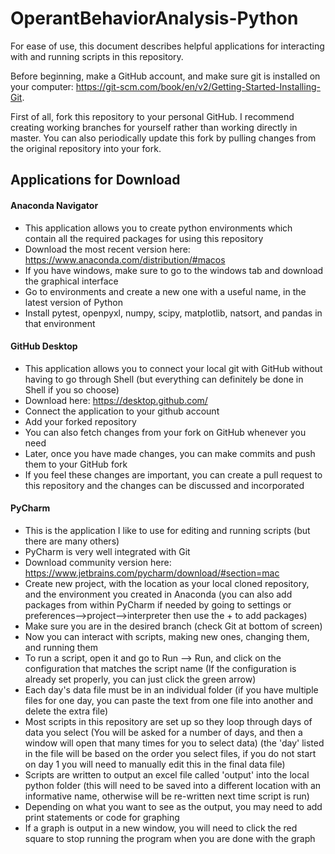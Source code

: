 # OperantBehaviorAnalysis-Python
For ease of use, this document describes helpful applications for interacting with and running scripts in this repository.

Before beginning, make a GitHub account, and make sure git is installed on your computer: https://git-scm.com/book/en/v2/Getting-Started-Installing-Git.

First of all, fork this repository to your personal GitHub. I recommend creating working branches for yourself rather than working directly in master. 
You can also periodically update this fork by pulling changes from the original repository into your fork.

## Applications for Download
#### Anaconda Navigator
- This application allows you to create python environments which contain all the required packages for using this repository
- Download the most recent version here: https://www.anaconda.com/distribution/#macos
- If you have windows, make sure to go to the windows tab and download the graphical interface
- Go to environments and create a new one with a useful name, in the latest version of Python
- Install pytest, openpyxl, numpy, scipy, matplotlib, natsort, and pandas in that environment
#### GitHub Desktop
- This application allows you to connect your local git with GitHub without having to go through Shell (but everything can definitely be done in Shell if you so choose)
- Download here: https://desktop.github.com/
- Connect the application to your github account
- Add your forked repository
- You can also fetch changes from your fork on GitHub whenever you need
- Later, once you have made changes, you can make commits and push them to your GitHub fork
- If you feel these changes are important, you can create a pull request to this repository and the changes can be discussed and incorporated
#### PyCharm
- This is the application I like to use for editing and running scripts (but there are many others)
- PyCharm is very well integrated with Git
- Download community version here: https://www.jetbrains.com/pycharm/download/#section=mac
- Create new project, with the location as your local cloned repository, and the environment you created in Anaconda
    (you can also add packages from within PyCharm if needed by going to settings or preferences-->project-->interpreter then use the + to add packages)
- Make sure you are in the desired branch (check Git at bottom of screen)
- Now you can interact with scripts, making new ones, changing them, and running them
- To run a script, open it and go to Run --> Run, and click on the configuration that matches the script name
    (If the configuration is already set properly, you can just click the green arrow)
- Each day's data file must be in an individual folder
    (if you have multiple files for one day, you can paste the text from one file into another and delete the extra file)
- Most scripts in this repository are set up so they loop through days of data you select
    (You will be asked for a number of days, and then a window will open that many times for you to select data)
    (the 'day' listed in the file will be based on the order you select files, if you do not start on day 1 you will need to manually edit this in the final data file)
- Scripts are written to output an excel file called 'output' into the local python folder
    (this will need to be saved into a different location with an informative name, otherwise will be re-written next time script is run)
- Depending on what you want to see as the output, you may need to add print statements or code for graphing
- If a graph is output in a new window, you will need to click the red square to stop running the program when you are done with the graph
